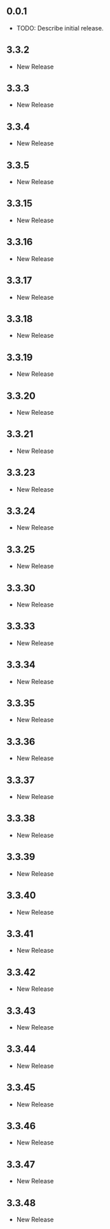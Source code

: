 ## 0.0.1

* TODO: Describe initial release.

## 3.3.2
* New Release

## 3.3.3
* New Release

## 3.3.4
* New Release

## 3.3.5
* New Release

## 3.3.15
* New Release

## 3.3.16
* New Release

## 3.3.17
* New Release

## 3.3.18
* New Release

## 3.3.19
* New Release

## 3.3.20
* New Release

## 3.3.21
* New Release

## 3.3.23
* New Release

## 3.3.24
* New Release

## 3.3.25
* New Release

## 3.3.30
* New Release

## 3.3.33
* New Release

## 3.3.34
* New Release

## 3.3.35
* New Release

## 3.3.36
* New Release

## 3.3.37
* New Release

## 3.3.38
* New Release

## 3.3.39
* New Release

## 3.3.40
* New Release

## 3.3.41
* New Release

## 3.3.42
* New Release

## 3.3.43
* New Release

## 3.3.44
* New Release

## 3.3.45
* New Release

## 3.3.46
* New Release

## 3.3.47
* New Release

## 3.3.48
* New Release
